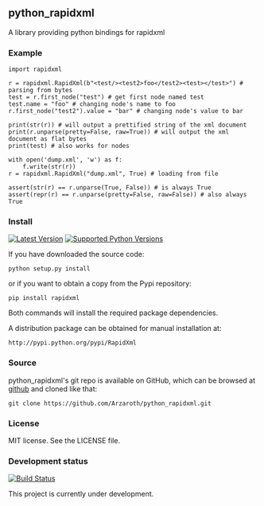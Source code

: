 ## python_rapidxml

A library providing python bindings for rapidxml

### Example

    import rapidxml

    r = rapidxml.RapidXml(b"<test/><test2>foo</test2><test></test>") # parsing from bytes
    test = r.first_node("test") # get first node named test
    test.name = "foo" # changing node's name to foo
    r.first_node("test2").value = "bar" # changing node's value to bar

    print(str(r)) # will output a prettified string of the xml document
    print(r.unparse(pretty=False, raw=True)) # will output the xml document as flat bytes
    print(test) # also works for nodes

    with open('dump.xml', 'w') as f:
        f.write(str(r))
    r = rapidxml.RapidXml("dump.xml", True) # loading from file

    assert(str(r) == r.unparse(True, False)) # is always True
    assert(repr(r) == r.unparse(pretty=False, raw=False)) # also always True


### Install

[![Latest Version](https://pypip.in/version/RapidXml/badge.svg)](https://pypi.python.org/pypi/RapidXml/)
[![Supported Python Versions](https://pypip.in/py_versions/RapidXml/badge.svg)](https://pypi.python.org/pypi/RapidXml/)

If you have downloaded the source code:

    python setup.py install

or if you want to obtain a copy from the Pypi repository:

    pip install rapidxml

Both commands will install the required package dependencies.

A distribution package can be obtained for manual installation at:

    http://pypi.python.org/pypi/RapidXml


### Source

python_rapidxml's git repo is available on GitHub, which can be browsed at [github](https://github.com/Arzaroth/python_rapidxml) and cloned like that:

    git clone https://github.com/Arzaroth/python_rapidxml.git


### License

MIT license. See the LICENSE file.


### Development status

[![Build Status](https://travis-ci.org/Arzaroth/python_rapidxml.svg?branch=2.0)](https://travis-ci.org/Arzaroth/python_rapidxml)

This project is currently under development.
